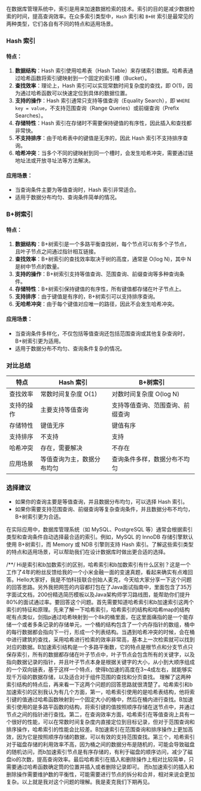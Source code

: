 在数据库管理系统中，索引是用来加速数据检索的技术。索引的目的是减少数据检索的时间，提高查询效率。在众多索引类型中，`Hash` 索引和 `B+树` 索引是最常见的两种类型，它们各自有不同的特点和适用场景。

### Hash 索引

#### 特点：

1. **数据结构**：Hash 索引使用哈希表（Hash Table）来存储索引数据。哈希表通过哈希函数将索引键映射到一个固定的索引槽（Bucket）。
2. **查找效率**：理论上，Hash 索引可以实现常数时间复杂度的查找，即 O(1)，因为通过哈希函数可以快速定位到具体的数据位置。
3. **支持的操作**：Hash 索引通常只支持等值查询（Equality Search），即 `WHERE key = value`，不支持范围查询（Range Queries）或前缀查询（Prefix Searches）。
4. **存储特性**：Hash 索引在存储时不需要保持键值的有序性，因此插入和查找都非常快。
5. **不支持排序**：由于哈希表中的键值是无序的，因此 Hash 索引不支持排序查询。
6. **哈希冲突**：当多个不同的键映射到同一个槽时，会发生哈希冲突，需要通过链地址法或开放寻址法等方法解决。

#### 应用场景：

- 当查询条件主要为等值查询时，Hash 索引非常适合。
- 适用于数据分布均匀、查询条件简单的情况。

### B+树索引

#### 特点：

1. **数据结构**：B+树索引是一个多路平衡查找树，每个节点可以有多个子节点，且叶子节点之间通过指针相互链接。
2. **查找效率**：B+树索引的查找效率取决于树的高度，通常是 O(log N)，其中 N 是树中节点的数量。
3. **支持的操作**：B+树索引支持等值查询、范围查询、前缀查询等多种查询条件。
4. **存储特性**：B+树索引保持键值的有序性，所有键值都存储在叶子节点上。
5. **支持排序**：由于键值是有序的，B+树索引可以支持排序查询。
6. **无哈希冲突**：由于每个键值对应唯一的路径，因此不会发生哈希冲突。

#### 应用场景：

- 当查询条件多样化，不仅包括等值查询还包括范围查询或其他复杂查询时，B+树索引更为适用。
- 适用于数据分布不均匀、查询条件复杂的情况。

### 对比总结

| 特点       | Hash 索引                  | B+树索引                         |
| ---------- | -------------------------- | -------------------------------- |
| 查找效率   | 常数时间复杂度 O(1)        | 对数时间复杂度 O(log N)          |
| 支持的操作 | 主要支持等值查询           | 支持等值查询、范围查询、前缀查询 |
| 存储特性   | 键值无序                   | 键值有序                         |
| 支持排序   | 不支持                     | 支持                             |
| 哈希冲突   | 存在，需要解决             | 不存在                           |
| 应用场景   | 等值查询为主，数据分布均匀 | 查询条件多样，数据分布不均匀     |

### 选择建议

- 如果你的查询主要是等值查询，并且数据分布均匀，可以选择 Hash 索引。
- 如果你需要支持范围查询、前缀查询等复杂查询条件，并且数据分布不均匀，B+树索引更为合适。

在实际应用中，数据库管理系统（如 MySQL、PostgreSQL 等）通常会根据索引类型和查询条件自动选择最合适的索引。例如，MySQL 的 InnoDB 存储引擎默认使用 B+树索引，而 Memory 或 NDB 引擎则支持 Hash 索引。了解这些索引类型的特点和适用场景，可以帮助我们在设计数据库时做出更合适的选择。


/**/
Hi是索引和b加数索引的区别，哈希索引和b加数索引有什么区别？这是一个工作了4年的粉丝反馈给我的一个小米金融一面的变速真题，看起来确实有点难回答。Hello大家好，我是不怕科技联合创始人麦克，今天给大家分享一下这个问题的回答思路。另外我把网签的内容都打包在了Java面试指南中，里面包含了35万字面试文档，200份精选简历模板以及Java架构师学习路线图，能帮助你们提升80%的面试通过率。要回答这个问题。首先需要知道哈希索引和b加速索引这两个索引的特征和原理。先来了解一下哈希索引，哈希索引的结构和哈希map的结构呢有点类似，剑指p通过哈希映射到一个8k的桶里面，在这里面痛指的是一个能存储一个或者多条记录的存储单元，一个桶的结构包含了一个内存指针的数组，桶中的每行数据都会指向下一行，形成一个列表结构。当遇到哈希冲突的时候，会在桶中进行建筑的查找，采用哈希进行检索的效率非常高，基本上一次检索就可以找到对应的数据。B加速索引结构是一个多路平衡数，它的特点是根节点和分支节点只保存索引，所有的数据都存储在叶子节点中，叶子节点会包含所有的关键字，以及指向数据记录的指针，并且叶子节点本身是根据关键字的大小，从小到大顺序组成的一个双向链表，基于这样一个特点，使得b加速的高度在3~4成左右，就能够实现千万级的数据存储，以及适合对于组件范围的查找和分页查找。
	理解了这两种索引结构的特点后，再来看一下这两个问题的回答思路就很清楚了。哈希索引和b加速索引的区别我认为有几个方面，第一，哈希索引使用的是哈希表结构，他将索引键的值通过哈希函数映射到一个固定大小的桶中，然后在桶内进行查找。B加速索引使用的是多路平函数的结构，将索引键的值按照顺序存储在送节点中，并通过节点之间的指针进行查找。第二，在查询效率方面，哈希索引在等值查询上具有一个很好的性能，可以在常数时间复杂度内直接定位到目标记录，但对于范围查询和排序操作，哈希索引的性能会比较差。B加速索引在范围查询和排序操作上更加高效，因为它是按照顺序存储的数据，可以有效的支持范围查找。第三个，哈希索引对于磁盘存储的利用效率不高，因为桶之间的数据分布是随机的，可能会导致磁盘的随机访问，而b加速索引节点是有序存储的，有利于磁盘的顺序访问，减少了磁盘io的次数，提高查询效率。最后哈希索引在插入和删除操作上相对比较简单，只需要通过哈希函数确定筒的位置并插入或者删除记录即可。
	而b加速索引的插入和删除操作需要维护数的平衡性，可能需要进行节点的拆分和合并，相对来说会更加复杂。以上就是我对这个问题的理解。我是麦克我们下期再见。
